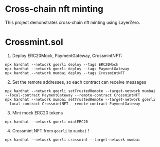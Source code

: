 # Cross-chain nft minting

This project demonstrates cross-chain nft minting using LayerZero.

# Crossmint.sol

1. Deploy ERC20Mock, PaymentGateway, CrossmintNFT:

```
npx hardhat --network goerli deploy --tags ERC20Mock
npx hardhat --network goerli deploy --tags PaymentGateway
npx hardhat --network mumbai deploy --tags CrossmintNFT
````

2. Set the remote addresses, so each contract can receive messages
```angular2html
npx hardhat --network goerli setTrustedRemote --target-network mumbai --local-contract PaymentGateway --remote-contract CrossmintNFT
npx hardhat --network mumbai setTrustedRemote --target-network goerli --local-contract CrossmintNFT --remote-contract PaymentGateway
```

3. Mint mock ERC20 tokens
```angular2html
npx hardhat --network goerli mintERC20
```

4. Crossmint NFT from `goerli` to `mumbai` !
```angular2html
npx hardhat --network goerli crossmint --target-network mumbai
```
